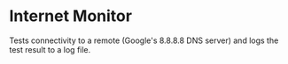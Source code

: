 # Internet Monitor

Tests connectivity to a remote (Google's 8.8.8.8 DNS server) and logs the test result to a log file.
